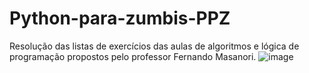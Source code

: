 # Python-para-zumbis-PPZ
Resolução das listas de exercícios das aulas de algoritmos e lógica de programação propostos pelo professor Fernando Masanori.
![image](https://user-images.githubusercontent.com/86115352/130706665-4cb3e6ab-4169-4383-82c8-12748ea9de23.png)
